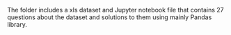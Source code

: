 The folder includes a xls dataset and Jupyter notebook file that contains 27 questions about the dataset and solutions to them using mainly Pandas library.
